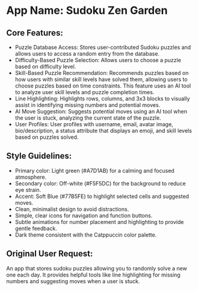 # **App Name**: Sudoku Zen Garden

## Core Features:

- Puzzle Database Access: Stores user-contributed Sudoku puzzles and allows users to access a random entry from the database.
- Difficulty-Based Puzzle Selection: Allows users to choose a puzzle based on difficulty level.
- Skill-Based Puzzle Recommendation: Recommends puzzles based on how users with similar skill levels have solved them, allowing users to choose puzzles based on time constraints. This feature uses an AI tool to analyze user skill levels and puzzle completion times.
- Line Highlighting: Highlights rows, columns, and 3x3 blocks to visually assist in identifying missing numbers and potential moves.
- AI Move Suggestion: Suggests potential moves using an AI tool when the user is stuck, analyzing the current state of the puzzle.
- User Profiles: User profiles with username, email, avatar image, bio/description, a status attribute that displays an emoji, and skill levels based on puzzles solved.

## Style Guidelines:

- Primary color: Light green (#A7D1AB) for a calming and focused atmosphere.
- Secondary color: Off-white (#F5F5DC) for the background to reduce eye strain.
- Accent: Soft Blue (#77B5FE) to highlight selected cells and suggested moves.
- Clean, minimalist design to avoid distractions.
- Simple, clear icons for navigation and function buttons.
- Subtle animations for number placement and highlighting to provide gentle feedback.
- Dark theme consistent with the Catppuccin color palette.

## Original User Request:
An app that stores sudoku puzzles allowing you to randomly solve a new one each day. It provides helpful tools like line highlighting for missing numbers and suggesting moves when a user is stuck.
  